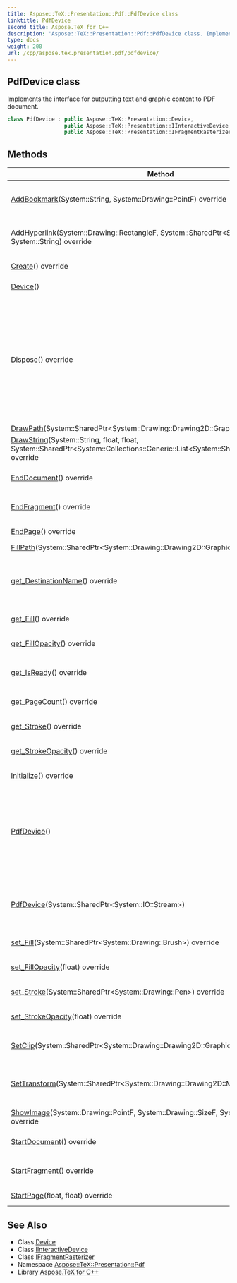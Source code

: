 ```yaml
---
title: Aspose::TeX::Presentation::Pdf::PdfDevice class
linktitle: PdfDevice
second_title: Aspose.TeX for C++
description: 'Aspose::TeX::Presentation::Pdf::PdfDevice class. Implements the interface for outputting text and graphic content to PDF document in C++.'
type: docs
weight: 200
url: /cpp/aspose.tex.presentation.pdf/pdfdevice/
---
```

## PdfDevice class


Implements the interface for outputting text and graphic content to PDF document.

```cpp
class PdfDevice : public Aspose::TeX::Presentation::Device,
                  public Aspose::TeX::Presentation::IInteractiveDevice,
                  public Aspose::TeX::Presentation::IFragmentRasterizer
```

## Methods

| Method | Description |
| --- | --- |
| [AddBookmark](./addbookmark/)(System::String, System::Drawing::PointF) override | Adds the bookmark identified by the name. |
| [AddHyperlink](./addhyperlink/)(System::Drawing::RectangleF, System::SharedPtr\<System::Drawing::Pen\>, System::String) override | Set the hyperlink with a URI as its target. |
| [Create](./create/)() override | Creates a copy of this device. |
| [Device](../../aspose.tex.presentation/device/device/)() | Creates a new instance. |
| [Dispose](./dispose/)() override | Disposes this device instance. Finalizes this device instance graphics state, i.e. switches composing context to the level higher then this device's graphics state. |
| [DrawPath](./drawpath/)(System::SharedPtr\<System::Drawing::Drawing2D::GraphicsPath\>) override | Draws a path. |
| [DrawString](./drawstring/)(System::String, float, float, System::SharedPtr\<System::Collections::Generic::List\<System::SharedPtr\<GlyphData\>\>\>) override | Draws a text string. |
| [EndDocument](./enddocument/)() override | Finalizes the whole document. |
| [EndFragment](./endfragment/)() override | Ends a fragment to rasterize. |
| [EndPage](./endpage/)() override | Finalizes a page. |
| [FillPath](./fillpath/)(System::SharedPtr\<System::Drawing::Drawing2D::GraphicsPath\>) override | Fill a path. |
| [get_DestinationName](./get_destinationname/)() override | Gets destination name: output file name or device description. |
| [get_Fill](./get_fill/)() override | Gets/sets the current fill. |
| [get_FillOpacity](./get_fillopacity/)() override | Gets/sets the current fill opacity. |
| [get_IsReady](./get_isready/)() override | Shows if device is ready for output. |
| [get_PageCount](./get_pagecount/)() override | Gets the number of pages. |
| [get_Stroke](./get_stroke/)() override | Gets/sets the current stroke. |
| [get_StrokeOpacity](./get_strokeopacity/)() override | Gets/sets the current stroke opacity. |
| [Initialize](./initialize/)() override | Initializes the device. |
| [PdfDevice](./pdfdevice/)() | Creates a new instance. The output file will be written to the output working directory taking the job name as a file name. |
| [PdfDevice](./pdfdevice/)(System::SharedPtr\<System::IO::Stream\>) | Creates a new instance. The output file will be written to specified stream. |
| [set_Fill](./set_fill/)(System::SharedPtr\<System::Drawing::Brush\>) override | Gets/sets the current fill. |
| [set_FillOpacity](./set_fillopacity/)(float) override | Gets/sets the current fill opacity. |
| [set_Stroke](./set_stroke/)(System::SharedPtr\<System::Drawing::Pen\>) override | Gets/sets the current stroke. |
| [set_StrokeOpacity](./set_strokeopacity/)(float) override | Gets/sets the current stroke opacity. |
| [SetClip](./setclip/)(System::SharedPtr\<System::Drawing::Drawing2D::GraphicsPath\>) override | Sets the current clip path. |
| [SetTransform](./settransform/)(System::SharedPtr\<System::Drawing::Drawing2D::Matrix\>) override | Sets the current coordinate space transformation. |
| [ShowImage](./showimage/)(System::Drawing::PointF, System::Drawing::SizeF, System::ArrayPtr\<uint8_t\>) override | Shows a raster image. |
| [StartDocument](./startdocument/)() override | Starts the whole document. |
| [StartFragment](./startfragment/)() override | Starts a fragment to rasterize. |
| [StartPage](./startpage/)(float, float) override | Starts a new page. |
## See Also

* Class [Device](../../aspose.tex.presentation/device/)
* Class [IInteractiveDevice](../../aspose.tex.presentation/iinteractivedevice/)
* Class [IFragmentRasterizer](../../aspose.tex.presentation/ifragmentrasterizer/)
* Namespace [Aspose::TeX::Presentation::Pdf](../)
* Library [Aspose.TeX for C++](../../)
